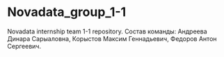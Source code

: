 # Novadata_group_1-1
Novadata internship team 1-1 repository.
Состав команды: Андреева Динара Сарыаловна, Корыстов Максим Геннадьевич, Федоров Антон Сергеевич.
